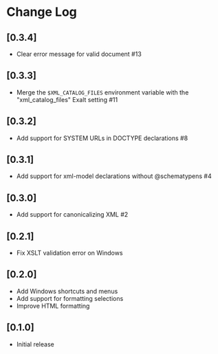 # Change Log

## [0.3.4]
- Clear error message for valid document #13

## [0.3.3]
- Merge the `$XML_CATALOG_FILES` environment variable with the
  "xml_catalog_files" Exalt setting #11

## [0.3.2]
- Add support for SYSTEM URLs in DOCTYPE declarations #8

## [0.3.1]
- Add support for xml-model declarations without @schematypens #4

## [0.3.0]
- Add support for canonicalizing XML #2

## [0.2.1]
- Fix XSLT validation error on Windows

## [0.2.0]
- Add Windows shortcuts and menus
- Add support for formatting selections
- Improve HTML formatting

## [0.1.0]
- Initial release
